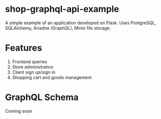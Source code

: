 # shop-graphql-api-example
A simple example of an application developed on Flask. Uses PostgreSQL, SQLAlchemy, Ariadne (GraphQL), Minio file storage.

# Features
1. Frontend queries
2. Store administration
3. Client sign up/sign in
4. Shopping cart and goods management

# GraphQL Schema
Coming soon
